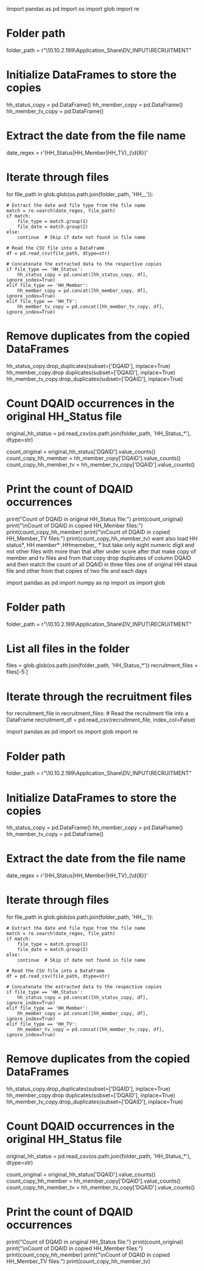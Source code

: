iimport pandas as pd
import os
import glob
import re

# Folder path
folder_path = r"\\10.10.2.199\Application_Share\DV_INPUT\RECRUITMENT"

# Initialize DataFrames to store the copies
hh_status_copy = pd.DataFrame()
hh_member_copy = pd.DataFrame()
hh_member_tv_copy = pd.DataFrame()

# Extract the date from the file name
date_regex = r'(HH_Status|HH_Member|HH_TV)_(\d{8})'

# Iterate through files
for file_path in glob.glob(os.path.join(folder_path, 'HH_*_*')):

    # Extract the date and file type from the file name
    match = re.search(date_regex, file_path)
    if match:
        file_type = match.group(1)
        file_date = match.group(2)
    else:
        continue  # Skip if date not found in file name

    # Read the CSV file into a DataFrame
    df = pd.read_csv(file_path, dtype=str)

    # Concatenate the extracted data to the respective copies
    if file_type == 'HH_Status':
        hh_status_copy = pd.concat([hh_status_copy, df], ignore_index=True)
    elif file_type == 'HH_Member':
        hh_member_copy = pd.concat([hh_member_copy, df], ignore_index=True)
    elif file_type == 'HH_TV':
        hh_member_tv_copy = pd.concat([hh_member_tv_copy, df], ignore_index=True)

# Remove duplicates from the copied DataFrames
hh_status_copy.drop_duplicates(subset=['DQAID'], inplace=True)
hh_member_copy.drop duplicates(subset=['DQAID'], inplace=True)
hh_member_tv_copy.drop_duplicates(subset=['DQAID'], inplace=True)

# Count DQAID occurrences in the original HH_Status file
original_hh_status = pd.read_csv(os.path.join(folder_path, 'HH_Status_*'), dtype=str)

count_original = original_hh_status['DQAID'].value_counts()
count_copy_hh_member = hh_member_copy['DQAID'].value_counts()
count_copy_hh_member_tv = hh_member_tv_copy['DQAID'].value_counts()

# Print the count of DQAID occurrences
print("Count of DQAID in original HH_Status file:")
print(count_original)
print("\nCount of DQAID in copied HH_Member files:")
print(count_copy_hh_member)
print("\nCount of DQAID in copied HH_Member_TV files:")
print(count_copy_hh_member_tv)
want also load HH status*, HH member* ,HHmemeber_ * but take only eight numeric digit and not other files with more than that after under score after that make copy of member and tv files and from that copy drop duplicates of column DQAID and then match the count of all DQAID in three files one of original HH staus file and other from that copies of two file and each days 


import pandas as pd
import numpy as np
import os
import glob

# Folder path
folder_path = r"\\10.10.2.199\Application_Share\DV_INPUT\RECRUITMENT"

# List all files in the folder
files = glob.glob(os.path.join(folder_path, 'HH_Status_*'))
recruitment_files = files[-5:]

# Iterate through the recruitment files
for recruitment_file in recruitment_files:
    # Read the recruitment file into a DataFrame
    recruitment_df = pd.read_csv(recruitment_file, index_col=False)






import pandas as pd
import os
import glob
import re

# Folder path
folder_path = r"\\10.10.2.199\Application_Share\DV_INPUT\RECRUITMENT"

# Initialize DataFrames to store the copies
hh_status_copy = pd.DataFrame()
hh_member_copy = pd.DataFrame()
hh_member_tv_copy = pd.DataFrame()

# Extract the date from the file name
date_regex = r'(HH_Status|HH_Member|HH_TV)_(\d{8})'

# Iterate through files
for file_path in glob.glob(os.path.join(folder_path, 'HH_*_*')):

    # Extract the date and file type from the file name
    match = re.search(date_regex, file_path)
    if match:
        file_type = match.group(1)
        file_date = match.group(2)
    else:
        continue  # Skip if date not found in file name

    # Read the CSV file into a DataFrame
    df = pd.read_csv(file_path, dtype=str)

    # Concatenate the extracted data to the respective copies
    if file_type == 'HH_Status':
        hh_status_copy = pd.concat([hh_status_copy, df], ignore_index=True)
    elif file_type == 'HH_Member':
        hh_member_copy = pd.concat([hh_member_copy, df], ignore_index=True)
    elif file_type == 'HH_TV':
        hh_member_tv_copy = pd.concat([hh_member_tv_copy, df], ignore_index=True)

# Remove duplicates from the copied DataFrames
hh_status_copy.drop_duplicates(subset=['DQAID'], inplace=True)
hh_member_copy.drop duplicates(subset=['DQAID'], inplace=True)
hh_member_tv_copy.drop_duplicates(subset=['DQAID'], inplace=True)

# Count DQAID occurrences in the original HH_Status file
original_hh_status = pd.read_csv(os.path.join(folder_path, 'HH_Status_*'), dtype=str)

count_original = original_hh_status['DQAID'].value_counts()
count_copy_hh_member = hh_member_copy['DQAID'].value_counts()
count_copy_hh_member_tv = hh_member_tv_copy['DQAID'].value_counts()

# Print the count of DQAID occurrences
print("Count of DQAID in original HH_Status file:")
print(count_original)
print("\nCount of DQAID in copied HH_Member files:")
print(count_copy_hh_member)
print("\nCount of DQAID in copied HH_Member_TV files:")
print(count_copy_hh_member_tv)

